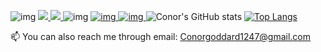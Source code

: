 ![img](https://puu.sh/JgCGE/c78e914cbc.png)
<a href="https://www.linkedin.com/in/conor-goddard/ https://conor-goddard.netlify.app/">
<img src="https://puu.sh/JgD27/cb0aa0812c.png"  /> 
</a>
<a href="https://conor-goddard.netlify.app/">
<img href="" src="https://puu.sh/JgD25/7bf5655f64.png"  />
</a>
![img](https://puu.sh/JgD6g/7b39a5743e.png)
<a href="https://github.com/ConorG1247/movie-api-app">
![img](https://puu.sh/JgD7b/fbd59010f5.png)
</a>
<a href="https://github.com/SchoolOfCode/final-project_front-end-hackson5">
![img](http://puu.sh/JgD7d/6131b954b5.png)
</a>
![Conor's GitHub stats](https://github-readme-stats.vercel.app/api?username=ConorG1247&show_icons=true&theme=dark&hide=stars,issues&icon_color=cyan)
[![Top Langs](https://github-readme-stats.vercel.app/api/top-langs/?username=ConorG1247&theme=dark&layout=compact)](https://github.com/ConorG1247/github-readme-stats)

📫 You can also reach me through email: Conorgoddard1247@gmail.com
